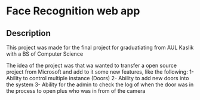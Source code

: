 # Face Recognition web app

## Description

This project was made for the final project for graduatiating from AUL Kaslik with a BS of Computer Science

The idea of the project was that wa wanted to transfer a open source project from Microsoft and add to it some new features, like the following:
  1- Ability to control multiple instance (Doors)
  2- Ability to add new doors into the system
  3- Ability for the admin to check the log of when the door was in the process to open plus who was in from of the camera
